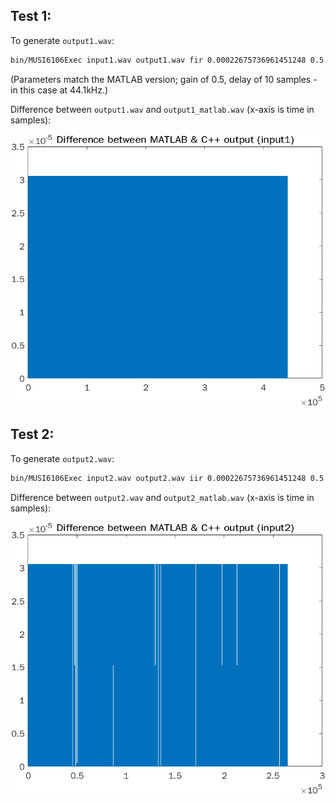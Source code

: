 ## Test 1:

To generate `output1.wav`:
```bash
bin/MUSI6106Exec input1.wav output1.wav fir 0.00022675736961451248 0.5
```

(Parameters match the MATLAB version; gain of 0.5, delay of 10 samples - in this case at 44.1kHz.)

Difference between `output1.wav` and `output1_matlab.wav` (x-axis is time in samples):

![](diff1.png)

## Test 2:

To generate `output2.wav`:
```bash
bin/MUSI6106Exec input2.wav output2.wav iir 0.00022675736961451248 0.5
```

Difference between `output2.wav` and `output2_matlab.wav` (x-axis is time in samples):

![](diff2.png)
